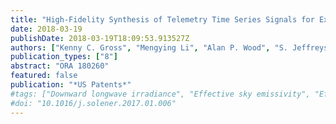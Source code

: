 ```yaml
---
title: "High-Fidelity Synthesis of Telemetry Time Series Signals for Expanded ML Research Opportunities"
date: 2018-03-19
publishDate: 2018-03-19T18:09:53.913527Z
authors: ["Kenny C. Gross", "Mengying Li", "Alan P. Wood", "S. Jeffreys", "A. Misra", "L. Fumagalli"]
publication_types: ["8"]
abstract: "ORA 180260"
featured: false
publication: "*US Patents*"
#tags: ["Downward longwave irradiance", "Effective sky emissivity", "Effective sky temperature", "Parametric modeling"]
#doi: "10.1016/j.solener.2017.01.006"
---
```



